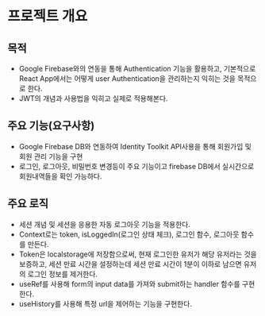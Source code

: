 # 프로젝트 개요

## 목적

- Google Firebase와의 연동을 통해 Authentication 기능을 활용하고, 기본적으로 React App에서는 어떻게 user Authentication을 관리하는지 익히는 것을 목적으로 한다.
- JWT의 개념과 사용법을 익히고 실제로 적용해본다.

## 주요 기능(요구사항)

- Google Firebase DB와 연동하여 Identity Toolkit API사용을 통해 회원가입 및 회원 관리 기능을 구현
- 로그인, 로그아웃, 비밀번호 변경등이 주요 기능이고 firebase DB에서 실시간으로 회원내역들을 확인 가능하다.

## 주요 로직

- 세션 개념 및 세션을 응용한 자동 로그아웃 기능을 적용한다.
- Context로는 token, isLoggedIn(로그인 상태 체크), 로그인 함수, 로그아웃 함수를 만든다.
- Token은 localstorage에 저장함으로써, 현재 로그인한 유저가 해당 유저라는 것을 보증하고, 세션 만료 시간을 설정하는데 세션 만료 시간이 1분이 이하로 남으면 유저의 로그인 정보를 제거한다.
- useRef를 사용해 form의 input data를 가져와 submit하는 handler 함수를 구현한다.
- useHistory를 사용해 특정 url을 제어하는 기능을 구현한다.
